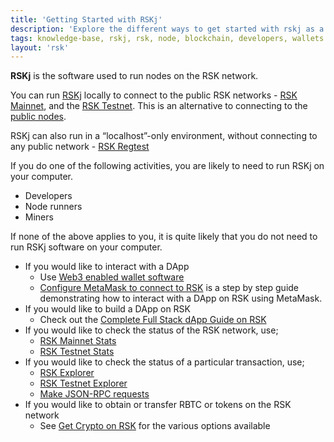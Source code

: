 ```yaml
---
title: 'Getting Started with RSKj'
description: 'Explore the different ways to get started with rskj as a developer, node runner or as miner on RSK '
tags: knowledge-base, rskj, rsk, node, blockchain, developers, wallets
layout: 'rsk'
---
```


**RSKj** is the software used to run nodes on the RSK network.

You can run
[RSKj](/rsk/node/) locally to connect to the public RSK networks -
[RSK Mainnet](https://explorer.rsk.co/), and the
[RSK Testnet](https://explorer.testnet.rsk.co/).
This is an alternative to connecting to the
[public nodes](/rsk/public-nodes/).

RSKj can also run in a “localhost”-only environment, without connecting to any public network - [RSK Regtest](/rsk/node/configure/switch-network/#regtest)

If you do one of the following activities, you are likely to need to run RSKj on your computer.

- Developers <!-- → /kb/rskj-for-developers TODO add link -->
- Node runners <!-- → /kb/rskj-for-node-runners  TODO add link -->
- Miners <!-- → /kb/rskj-for-miners TODO add link -->

If none of the above applies to you, it is quite likely that you do not need to run RSKj software on your computer.

- If you would like to interact with a DApp
  - Use [Web3 enabled wallet software](https://developers.rsk.co/wallet/use) 
  <!-- (URL) → /kb/dapps-web3 -->
  - [Configure MetaMask to connect to RSK](https://developers.rsk.co/tutorials/ethereum-devs/remix-and-metamask-with-rsk-testnet/)
    is a step by step guide demonstrating how to interact with a DApp on RSK using MetaMask.
- If you would like to build a DApp on RSK
    - Check out the [Complete Full Stack dApp Guide on RSK](https://developers.rsk.co/guides/full-stack-dapp-on-rsk/part1-overview/)
- If you would like to check the status of the RSK network, use;
  - [RSK Mainnet Stats](https://stats.rsk.co/)
  - [RSK Testnet Stats](https://stats.testnet.rsk.co/)
- If you would like to check the status of a particular transaction, use;
  - [RSK Explorer](https://explorer.rsk.co/)
  - [RSK Testnet Explorer](https://explorer.testnet.rsk.co/)
  - [Make JSON-RPC requests](/rsk/node/architecture/json-rpc/)
- If you would like to obtain or transfer RBTC or tokens on the RSK network
  - See [Get Crypto on RSK](https://developers.rsk.co/kb/get-crypto-on-rsk) for the various options available